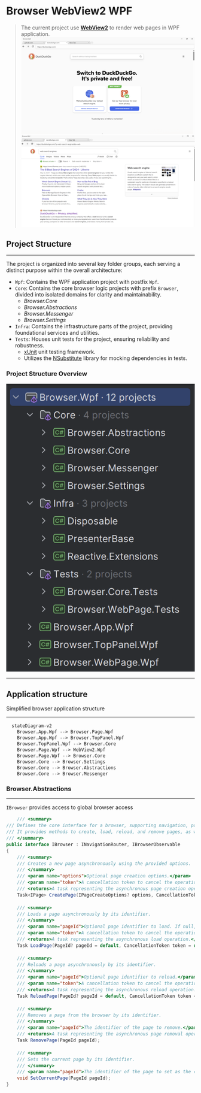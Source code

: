 # Browser WebView2 WPF

> The current project use [**WebView2**](https://learn.microsoft.com/en-us/microsoft-edge/webview2/) to render web pages in WPF application.
![image](docs/images/browser_preview_1.png)
![image](docs/images/browser_preview_2.png)


## Project Structure

---
The project is organized into several key folder groups, each serving a distinct purpose within the overall architecture:
- `Wpf`: Contains the WPF application project with postfix `Wpf`.
- `Core`: Contains the core browser logic projects with prefix `Browser`, divided into isolated domains for clarity and maintainability.
    - _Browser.Core_
    - _Browser.Abstractions_
    - _Browser.Messenger_
    - _Browser.Settings_
- `Infra`: Contains the infrastructure parts of the project, providing foundational services and utilities.
- `Tests`: Houses unit tests for the project, ensuring reliability and robustness.
    - [xUnit](https://xunit.net//) unit testing framework.
    - Utilizes the [NSubstitute](https://nsubstitute.github.io/help/getting-started/) library for mocking dependencies in tests.

### Project Structure Overview
![image](docs/images/project_structure.png)

---

## Application structure

Simplified browser application structure

---
```mermaid
  stateDiagram-v2
    Browser.App.Wpf --> Browser.Page.Wpf
    Browser.App.Wpf --> Browser.TopPanel.Wpf
    Browser.TopPanel.Wpf --> Browser.Core  
    Browser.Page.Wpf --> WebView2.Wpf
    Browser.Page.Wpf --> Browser.Core  
    Browser.Core --> Browser.Settings
    Browser.Core --> Browser.Abstractions
    Browser.Core --> Browser.Messenger
```

###  Browser.Abstractions

---
`IBrowser` provides access to global browser access

```csharp
    /// <summary>
/// Defines the core interface for a browser, supporting navigation, page management, and observing browser state changes. 
/// It provides methods to create, load, reload, and remove pages, as well as manage the current page.
/// </summary>
public interface IBrowser : INavigationRouter, IBrowserObservable
{
    /// <summary>
    /// Creates a new page asynchronously using the provided options.
    /// </summary>
    /// <param name="options">Optional page creation options.</param>
    /// <param name="token">A cancellation token to cancel the operation.</param>
    /// <returns>A task representing the asynchronous page creation operation, returning the created page.</returns>
    Task<IPage> CreatePage(IPageCreateOptions? options, CancellationToken token = default);

    /// <summary>
    /// Loads a page asynchronously by its identifier.
    /// </summary>
    /// <param name="pageId">Optional page identifier to load. If null, the default page is loaded.</param>
    /// <param name="token">A cancellation token to cancel the operation.</param>
    /// <returns>A task representing the asynchronous load operation.</returns>
    Task LoadPage(PageId? pageId = default, CancellationToken token = default);

    /// <summary>
    /// Reloads a page asynchronously by its identifier.
    /// </summary>
    /// <param name="pageId">Optional page identifier to reload.</param>
    /// <param name="token">A cancellation token to cancel the operation.</param>
    /// <returns>A task representing the asynchronous reload operation.</returns>
    Task ReloadPage(PageId? pageId = default, CancellationToken token = default);

    /// <summary>
    /// Removes a page from the browser by its identifier.
    /// </summary>
    /// <param name="pageId">The identifier of the page to remove.</param>
    /// <returns>A task representing the asynchronous page removal operation.</returns>
    Task RemovePage(PageId pageId);

    /// <summary>
    /// Sets the current page by its identifier.
    /// </summary>
    /// <param name="pageId">The identifier of the page to set as the current page.</param>
    void SetCurrentPage(PageId pageId);
}
```